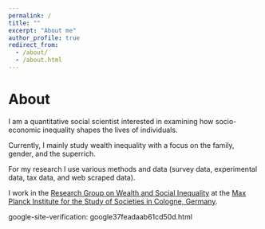```yaml
---
permalink: /
title: ""
excerpt: "About me"
author_profile: true
redirect_from: 
  - /about/
  - /about.html
---
```




About
======
I am a quantitative social scientist interested in examining how socio-economic inequality shapes the lives of individuals.

Currently, I mainly study wealth inequality with a focus on the family, gender, and the superrich.

For my research I use various methods and data (survey data, experimental data, tax data, and web scraped data).


I work in the [Research Group on Wealth and Social Inequality](https://www.mpifg.de/research/wealth-and-social-inequality) at the [Max Planck Institute for the Study of Societies in Cologne, Germany](https://mpifg.de).

google-site-verification: google37feadaab61cd50d.html
